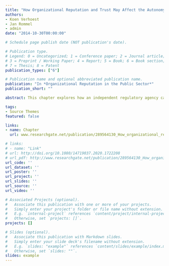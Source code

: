 ```yaml
---
title: "How Organizational Reputation and Trust May Affect the Autonomy of Independent Regulators: The Case of the Flemish Energy Regulator"
authors:
- Koen Verhoest
- Jan Rommel
- admin
date: "2014-10-30T00:00:00"

# Schedule page publish date (NOT publication's date).

# Publication type.
# Legend: 0 = Uncategorized; 1 = Conference paper; 2 = Journal article;
# 3 = Preprint / Working Paper; 4 = Report; 5 = Book; 6 = Book section;
# 7 = Thesis; 8 = Patent
publication_types: ["6"]

# Publication name and optional abbreviated publication name.
publication: "In *Organizational Reputation in the Public Sector*"
publication_short: ""

abstract: This chapter explores how an independent regulatory agency can develop a reputation for being a trustworthy actor and how this reputation and the corresponding trust from the political principal can affect the autonomy of the agency.

tags:
- Source Themes
featured: false

links:
- name: Chapter
  url: www.researchgate.net/publication/289564130_How_organizational_reputation_and_trust_may_affect_the_autonomy_of_independent_regulators_The_case_of_the_flemish_energy_regulator

# links:
# - name: "Link"
# url: http://doi.org/10.1080/14719037.2020.1722208
# url_pdf: http://www.researchgate.net/publication/289564130_How_organizational_reputation_and_trust_may_affect_the_autonomy_of_independent_regulators_The_case_of_the_flemish_energy_regulator
url_code: ''
url_dataset: ''
url_poster: ''
url_project: ''
url_slides: ''
url_source: ''
url_video: ''

# Associated Projects (optional).
#   Associate this publication with one or more of your projects.
#   Simply enter your project's folder or file name without extension.
#   E.g. `internal-project` references `content/project/internal-project/index.md`.
#   Otherwise, set `projects: []`.
projects: []

# Slides (optional).
#   Associate this publication with Markdown slides.
#   Simply enter your slide deck's filename without extension.
#   E.g. `slides: "example"` references `content/slides/example/index.md`.
#   Otherwise, set `slides: ""`.
slides: example
---
```


